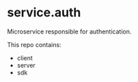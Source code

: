 # service.auth
Microservice responsible for authentication.

This repo contains:

- client
- server
- sdk
